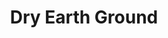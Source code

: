 ---
layout: product
title: "Dry Earth Ground"
price: "1300" 
desc: "Akrilna tekstura 250mL"
img_path: "/assets/img/A.MIG-2101.jpg"
brand: "N/A"
available: true
special_offer: false
new: true
soon: false
cat: "0DIORAMA"
subcat: "0AMMO"
subsubcat: "0AKRILNE TESKTURE"
sifra: "A.MIG-2101"
---